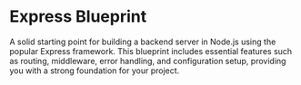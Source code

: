 # Express Blueprint
 A solid starting point for building a backend server in Node.js using the popular Express framework. This blueprint includes essential features such as routing, middleware, error handling, and configuration setup, providing you with a strong foundation for your project.
